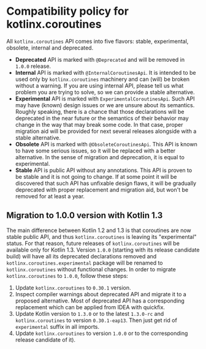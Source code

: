 # Compatibility policy for kotlinx.coroutines 

All `kotlinx.coroutines` API comes into five flavors: stable, experimental, obsolete, internal and deprecated.
 * **Deprecated** API is marked with `@Deprecated` and will be removed in `1.0.0` release.  
 * **Internal**  API is marked with `@InternalCoroutinesApi`. It is intended to be used only by `kotlinx.coroutines` machinery and can (will) be broken without a warning. If you are using internal API, please tell us what problem you are trying to solve, so we can provide a stable alternative.
 * **Experimental** API is marked with `ExperimentalCoroutinesApi`. Such API may have (known) design issues or we are unsure about its semantics. 
 Roughly speaking, there is a chance that those declarations will be deprecated in the near future or the semantics of their behavior may change in the way that may break some code. In that case, proper migration aid
 will be provided for next several releases alongside with a stable alternative.
 * **Obsolete** API is marked with `@ObsoleteCoroutinesApi`. This API is known to have some serious issues, so it will be replaced with a better alternative.
   In the sense of migration and deprecation, it is equal to experimental.
 * **Stable** API is public API without any annotations. This API is proven to be stable and it is not going to change. If at some point it will be discovered that such API has unfixable design flaws, 
 it will be gradually deprecated with proper replacement and migration aid, but won't be removed for at least a year.

## Migration to 1.0.0 version with Kotlin 1.3

The main difference between Kotlin 1.2 and 1.3 is that coroutines are now 
stable public API, and thus `kotlinx.coroutines` is leaving its "experimental" status. For that reason, future releases of `kotlinx.coroutines` will be available only for Kotlin 1.3.
Version `1.0.0` (starting with its release candidate build) will have all its deprecated declarations removed and `kotlinx.coroutines.experimental` package will be renamed to `kotlinx.coroutines` without functional changes.
In order to migrate `kotlinx.coroutines` to `1.0.0`, follow these steps:

1. Update `kotlinx.coroutines` to `0.30.1` version.
2. Inspect compiler warnings about deprecated API and migrate it to a proposed alternative. Most of deprecated API has a corresponding   replacement which can be applied from IDEA with quickfix.
3. Update Kotlin version to `1.3.0` or to the latest `1.3.0-rc` and `kotlinx.coroutines` to version `0.30.1-eap13`. Then just get rid of `experimental` suffix in all imports.
4. Update `kotlinx.coroutines` to version `1.0.0` or to the corresponding release candidate of it).
 